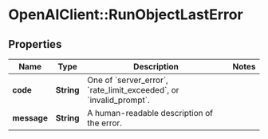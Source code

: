 # OpenAIClient::RunObjectLastError

## Properties
Name | Type | Description | Notes
------------ | ------------- | ------------- | -------------
**code** | **String** | One of &#x60;server_error&#x60;, &#x60;rate_limit_exceeded&#x60;, or &#x60;invalid_prompt&#x60;. | 
**message** | **String** | A human-readable description of the error. | 

